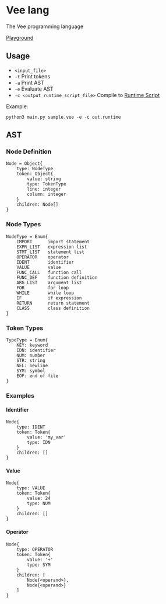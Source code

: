 # Vee lang
The Vee programming language

[Playground](https://siwei.dev/test/vee/)

## Usage
- `<input_file>`
- `-t` Print tokens
- `-a` Print AST
- `-e` Evaluate AST
- `-c <output_runtime_script_file>` Compile to [Runtime Script](https://github.com/yjlo123/runtime-script)

Example:
```
python3 main.py sample.vee -e -c out.runtime
```

## AST

### Node Definition
```
Node = Object{
    type: NodeType
    token: Object{
        value: string
        type: TokenType
        line: integer
        column: integer
    }
    children: Node[]
}
```

### Node Types
```
NodeType = Enum{
    IMPORT      import statement
    EXPR_LIST   expression list
    STMT_LIST   statement list
    OPERATOR    operator
    IDENT       identifier
    VALUE       value
    FUNC_CALL   function call
    FUNC_DEF    function definition 
    ARG_LIST    argument list
    FOR         for loop
    WHILE       while loop
    IF          if expression
    RETURN      return statement
    CLASS       class definition
}
```

### Token Types
```
TypeType = Enum{
    KEY: keyword
    IDN: identifier
    NUM: number
    STR: string
    NEL: newline
    SYM: symbol
    EOF: end of file
}
```

### Examples
#### Identifier
```
Node{
    type: IDENT
    token: Token{
        value: 'my_var'
        type: IDN
    }
    children: []
}
```
#### Value
```
Node{
    type: VALUE
    token: Token{
        value: 24
        type: NUM
    }
    children: []
}
```

#### Operator
```
Node{
    type: OPERATOR
    token: Token{
        value: '+'
        type: SYM
    }
    children: [
        Node{<operand>},
        Node{<operand>}
    ]
}
```
